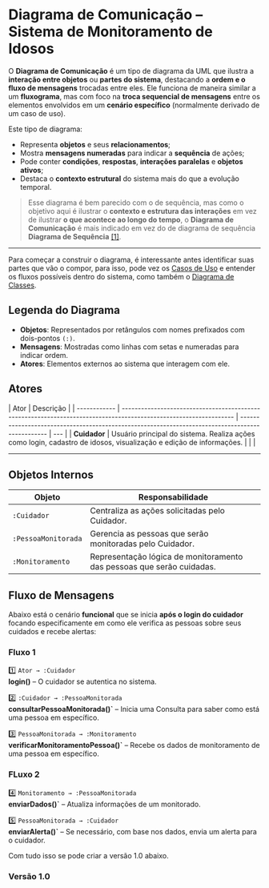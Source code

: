 # Diagrama de Comunicação – Sistema de Monitoramento de Idosos

O **Diagrama de Comunicação** é um tipo de diagrama da UML que ilustra a **interação entre objetos** ou **partes do sistema**, destacando a **ordem e o fluxo de mensagens** trocadas entre eles. Ele funciona de maneira similar a um **fluxograma**, mas com foco na **troca sequencial de mensagens** entre os elementos envolvidos em um **cenário específico** (normalmente derivado de um caso de uso).

Este tipo de diagrama:

- Representa **objetos** e seus **relacionamentos**;
- Mostra **mensagens numeradas** para indicar a **sequência** de ações;
- Pode conter **condições**, **respostas**, **interações paralelas** e **objetos ativos**;
- Destaca o **contexto estrutural** do sistema mais do que a evolução temporal.

> Esse diagrama é bem parecido com o de sequência, mas como o objetivo aqui é ilustrar o **contexto e estrutura das interações** em vez de ilustrar **o que acontece ao longo do tempo**, o **Diagrama de Comunicação** é mais indicado em vez do de diagrama de sequência **Diagrama de Sequência** [[1]](#ref1).

---

Para começar a construir o diagrama, é interessante antes identificar suas partes que vão o compor, para isso, pode vez os [Casos de Uso](2.3.1.CasosDeUso.md) e entender os fluxos possíveis dentro do sistema, como também o [Diagrama de Classes](2.1.ModelagemEstatica.md).

## Legenda do Diagrama

- **Objetos**: Representados por retângulos com nomes prefixados com dois-pontos `(:)`.
- **Mensagens**: Mostradas como linhas com setas e numeradas para indicar ordem.
- **Atores**: Elementos externos ao sistema que interagem com ele.

## Atores

| Ator         | Descrição                                                                                                         |
| ------------ | ----------------------------------------------------------------------------------------------------------------- | ------------------------------------------------------------------------------------------------ | --- |
| **Cuidador** | Usuário principal do sistema. Realiza ações como login, cadastro de idosos, visualização e edição de informações. |
| <!--         | **Pessoa Monitorada**                                                                                             | Idoso que carrega o dispositivo. Seu papel é passivo, enviando dados automaticamente ao sistema. | --> |

---

## Objetos Internos

| Objeto              | Responsabilidade                                                      |
| ------------------- | --------------------------------------------------------------------- |
| `:Cuidador`         | Centraliza as ações solicitadas pelo Cuidador.                        |
| `:PessoaMonitorada` | Gerencia as pessoas que serão monitoradas pelo Cuidador.              |
| `:Monitoramento`    | Representação lógica de monitoramento das pessoas que serão cuidadas. |

## Fluxo de Mensagens

Abaixo está o cenário **funcional** que se inicia **após o login do cuidador** focando especificamente em como ele verifica as pessoas sobre seus cuidados e recebe alertas:

### Fluxo 1

1️⃣ `Ator → :Cuidador`  
**login()** – O cuidador se autentica no sistema.

2️⃣ `:Cuidador → :PessoaMonitorada`  
**consultarPessoaMonitorada()`** – Inicia uma Consulta para saber como está uma pessoa em específico.

3️⃣ `PessoaMonitorada → :Monitoramento`  
**verificarMonitoramentoPessoa()`** – Recebe os dados de monitoramento de uma pessoa em específico.

### FLuxo 2

4️⃣ `Monitoramento → :PessoaMonitorada`  
**enviarDados()`** – Atualiza informações de um monitorado.

5️⃣ `PessoaMonitorada → :Cuidador`  
**enviarAlerta()`** – Se necessário, com base nos dados, envia um alerta para o cuidador.

Com tudo isso se pode criar a versão 1.0 abaixo.

### Versão 1.0

<br/>

<div class="svg-embed-container" data-svg-path="../../assets/comunicacaoV1.svg" data-title="casosV1.0" style="height: 70vh;"></div>

<br/>

Incorporação do Lucidchart:

<iframe style="border: 1px solid rgba(0, 0, 0, 0.1);" width="800" height="800" src="https://lucid.app/documents/embedded/73f1fded-358c-41e2-b669-7e7e0159d7b1" id="33~dyJP3TMCZ" allowfullscreen></iframe>

## Referências

<a id="ref1"></a>
[[1]](#diagrama-de-classes) Material Complementar - Modelagem UML. Disponível em: [[Aprender3]](https://aprender3.unb.br/pluginfile.php/3075176/mod_page/content/1/Material%20Complementar%20T%C3%B3pico%202%20-%20DSW%20-%20Modelagem%20A.zip). Acesso em: 9 maio 2025.

## Histórico de Versões

| Versão |                                                               Commit da Versão                                                               |    Data    |                      Descrição                       |                       Autor(es)                        |          Revisor(es)           |        Descrição da Revisão        |         Commit da Revisão         |
| :----: | :------------------------------------------------------------------------------------------------------------------------------------------: | :--------: | :--------------------------------------------------: | :----------------------------------------------------: | :----------------------------: | :--------------------------------: | :-------------------------------: |
|  0.1   |                                                      [Ver Commit](https://github.com/)                                                       | 07/05/2025 |        Adição do item "Histórico de Versões"         | [Altino Arthur](https://github.com/arthurrochamoreira) | [Revisor](https://github.com/) | _(Inserir observações da revisão)_ | [Ver Commit](https://github.com/) |
|  1.0   | [Ver Commit](https://github.com/UnBArqDsw2025-1-Turma01/2025.1-T01-_G1_Embarcado_Entrega_02/commit/ce6afa8a8a9d0042aff331db15fbf34bf477a6e3) | 09/05/2025 | Adição da Primeira Versão do Diagrama de Comunicação | [Daniel de Sousa](https://github.com/daniel-de-sousa)  | [Revisor](https://github.com/) | _(Inserir observações da revisão)_ | [Ver Commit](https://github.com/) |

<!-- Copie a descomente linha abaixo para adicionar novas versões -->

<!-- |        |                  |            |                                                     |                                                           |                                              |                                 |                                 | -->

